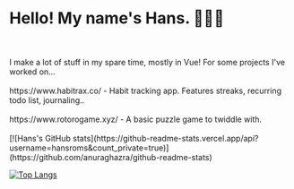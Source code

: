 <!--
**hansroms/hansroms** is a ✨ _special_ ✨ repository because its `README.md` (this file) appears on your GitHub profile.

Here are some ideas to get you started:

- 🔭 I’m currently working on ...
- 🌱 I’m currently learning ...
- 👯 I’m looking to collaborate on ...
- 🤔 I’m looking for help with ...
- 💬 Ask me about ...
- 📫 How to reach me: ...
- 😄 Pronouns: ...
- ⚡ Fun fact: ...
-->

<h1>Hello! My name's Hans. 🧑🏻‍🦰 </h1>
<br /><br />
I make a lot of stuff in my spare time, mostly in Vue! For some projects I've worked on...
<br /><br />
https://www.habitrax.co/ - Habit tracking app. Features streaks, recurring todo list, journaling..
<br /><br />
https://www.rotorogame.xyz/ - A basic puzzle game to twiddle with.
<br /><br />
[![Hans's GitHub stats](https://github-readme-stats.vercel.app/api?username=hansroms&count_private=true)](https://github.com/anuraghazra/github-readme-stats)


[![Top Langs](https://github-readme-stats.vercel.app/api/top-langs/?username=anuraghazra)](https://github.com/anuraghazra/github-readme-stats)
